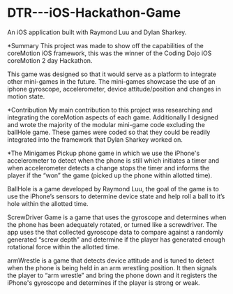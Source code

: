 # DTR---iOS-Hackathon-Game
 An iOS application built with Raymond Luu and Dylan Sharkey.

*Summary
This project was made to show off the capabilities of the coreMotion iOS framework, this was the winner of the Coding Dojo iOS coreMotion 2 day Hackathon.

This game was designed so that it would serve as a platform to integrate other mini-games in the future.
The mini-games showcase the use of an iphone gyroscope, accelerometer,  device attitude/position and changes in motion state. 

*Contribution
My main contribution to this project was researching and integrating the coreMotion aspects of each game. Additionally I designed and wrote the majority of the modular mini-game code excluding the ballHole game. These games were coded so that they could be readily integrated into the framework that Dylan Sharkey worked on. 

*The Minigames
Pickup phone game in which we use the iPhone's accelerometer to detect when the phone is still which initiates a timer and when accelerometer detects a change stops the timer and informs the player if the “won” the game (picked up the phone within allotted time).

BallHole is a game developed by Raymond Luu, the goal of the game is to use the iPhone’s sensors to determine device state and help roll a ball to it’s hole within the allotted time.

ScrewDriver Game is a game that uses the gyroscope and determines when the phone has been adequately rotated, or turned like a screwdriver. The app uses the that collected gyroscope data to compare against a randomly generated “screw depth” and determine if the player has generated enough rotational force within the allotted time.

armWrestle is a game that detects device attitude and is tuned to detect when the phone is being held in an arm wrestling position. It then signals the player to “arm wrestle” and bring the phone down and it registers the iPhone's gyroscope and determines if the player is strong or weak.

